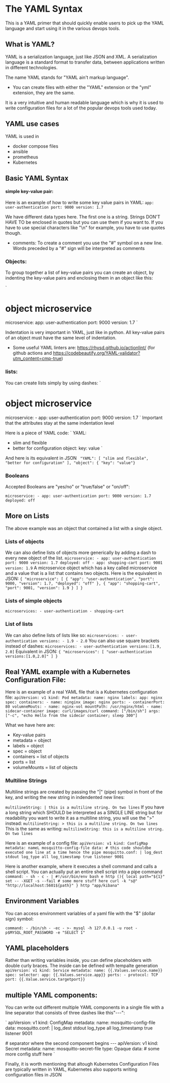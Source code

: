 # The YAML Syntax
This is a YAML primer that should quickly enable users to pick up the YAML language and start using it in the various devops tools.

## What is YAML?
YAML is a serialization language, just like JSON and XML. A serialization language is a standard format to transfer data, between applications written in different technologies.

The name YAML stands for "YAML ain't markup language". 
 - You can create files with either the "YAML" extension or the "yml" extension, they are the same.

 It is a very intuitive and human readable language which is why it is used to write configuration files for a lot of the popular devops tools used today.

 ## YAML use cases
 YAML is used in
 - docker compose files
 - ansible 
 - prometheus
 - Kubernetes

 ## Basic YAML Syntax

#### simple key-value pair:
Here is an example of how to write some key value pairs in YAML:
`
app: user-authentication
port: 9000
version: 1.7
`

We have different data types here. The first one is a string. Strings DON'T  HAVE TO be enclosed in quotes but you can use them if you want to. If you have to use special characters like "\n" for example, you have to use quotes though.

- comments:
To create a comment  you use the "#" symbol on a new line.
Words preceded by a "#" sign will be interpreted as comments 


### Objects:
To group together a list of key-value pairs you can create an object, by indenting the key-value pairs and enclosing them in an object like this:

`
# object microservice
microservice:
    app: user-authentication
    port: 9000
    version: 1.7
`

Indentation is very important in YAML, just like in python. All key-value pairs of an object must have the same level of indentation.

- Some useful YAML linters are: https://rhysd.github.io/actionlint/  (for github actions and  https://codebeautify.org/YAML-validator?utm_content=cmp-true)

### lists:
You can create lists simply by using dashes:
`
# object microservice
microservice:
    - app: user-authentication
      port: 9000
      version: 1.7
`
 Important that the attributes stay at the same indentation level

Here is a piece of YAML code:
`
YAML: 
  - slim and flexible
  - better for configuration
object:
	key: value
    `

And here is its equivalent in JSON
`
 "YAML": [
    "slim and flexible",
    "better for configuration"
  ],
  "object": {
    "key": "value"}`

### Booleans
Accepted Booleans are "yes/no" or "true/false" or "on/off":

`
microservice:
    - app: user-authentication
      port: 9000
      version: 1.7
      deployed: off
`

## More on Lists
The above example was an object that contained a list with a single object.

### Lists of objects
We can also define lists of objects more generically by adding a dash to every new object of the list.
`
microservice:
    - app: user-authentication
      port: 9000
      version: 1.7
      deployed: off
    - app: shopping-cart
      port: 9001
      version: 1.9
`
A microservice object which has a key called microservice and a value that is a list that contains two objects. Here is the equivalent in JSON:
`
{
  "microservice": [
    {
      "app": "user-authentication",
      "port": 9000,
      "version": 1.7,
      "deployed": "off"
    },
    {
      "app": "shopping-cart",
      "port": 9001,
      "version": 1.9
    }
  ]
}
`

### Lists of simple objects
`
microservices:
    - user-authentication
    - shopping-cart
`

### List of lists
We can also define lists of lists like so:
`
microservices:
    - user-authentication
      versions:
      - 1.9
      - 2.0
`
You can also use square brackets instead of dashes:
`
microservices:
    - user-authentication
      versions:[1.9, 2.0]
`
Equivalent in JSON:
`
{
  "microservices": [
    "user-authentication versions:[1.0,2.0]"
  ]
}
`

## Real YAML example with a Kubernetes Configuration File:
Here is an example of a real YAML file that is a Kubernetes configuration file:
`
apiVersion: v1
kind: Pod
metadata:
    name: nginx
    labels:
        app: nginx
spec:
    containers:
    - name: ninginx
      image: nginx
      ports:
      - containerPort: 80
      volumneMouts:
      - name: nginx-vol
        mountPath: /usr/nginx/html
    - name: sidecar-container
      image: curl/images/curl
      command: ["/bin/sh"]
      args: ["-c", "echo Hello from the sidecar container; sleep 300"]
`

What we have here are:
- Key-value pairs
- metadata =  object
- labels =  object
- spec = object
-  containers = list of objects
- ports =  list
-  volumeMounts =  list of objects

###  Multiline Strings
Multiline strings are created by passing the "|" (pipe) symbol in front of the key,
and writing the new string in indendented new lines:

`
multilineString: |
    this is a multiline
    string. On two lines
`
If you have a long string which SHOULD be interpreted as a SINGLE LINE string but for readability you want to write it as a multiline string, you will use the ">" instead:
`
multilineString: >
    this is a multiline
    string. On two lines
`
This is the same as writing:
`
multilineString: this is a multiline string. On two lines
`

Here is an example of a config file:
`
apiVersion: v1
kind: ConfigMap
metadata:
    nameL mosquitto-config-file
data:
    # this code shouldbe executed one line at a time hence the pipe
    mosquitto.conf: |
        log_dest stdout
        log_type all
        log_timestamp true
        listener 9001
`

Here is another example, where it executes a shell command and calls a shell script. You can actually
put an entire shell script into a pipe command
`
command:
    - sh
    - c
    - |
      #!/usr/bin/env bash e
      http (){
        local path="${1}"
        set -- -XGET -s --fail
        # some more stuff here
        curl -k "s@" "http://localhost:5601${path}"
      }
      http "app/kibana"
`

## Environment Variables
You can access environment variables of a yaml file with the "$" (dollar sign) symbol:

`
command:
    - /bin/sh
    - -ec
    - >-
      mysql -h 127.0.0.1 -u root -p$MYSQL_ROOT_PASSWORD -e "SELECT 1"
`

## YAML placeholders
Rather than writing variables inside, you can define placeholders with double curly braces. The inside can be defined with tempalte generation
`
apiVersion: v1
kind: Service
metadata:
    name: {{.Values.service.name}}
spec:
    selector:
        app: {{.Values.service.app}}
    ports:
        - protocol: TCP
          port: {{.Value.service.targetport}}
`

## multiple YAML components:
You can write out different multiple YAML components in a single file with a line separator that consists of three dashes like this"---":

`
apiVersion: v1
kind: ConfigMap
metadata:
    name: mosquitto-config-file
data:
    mosquitto.conf: |
        log_dest stdout
        log_type all
        log_timestamp true
        listener 9001

\# separator where the second component begins
\---
apiVersion: v1
kind: Secret
metadata:
    name: mosquitto-secret-file
type: Opaque
data:
\# some more config stuff here
`

Finally, it is worth mentioning that altough Kubernetes Configuration Files are typically written in YAML, Kubernetes also supports writing configuration files in JSON 
